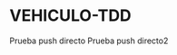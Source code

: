 # VEHICULO-TDD
P r u e b a   p u s h   d i r e c t o  
 P r u e b a   p u s h   d i r e c t o 2  
 